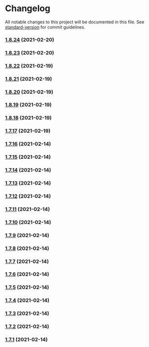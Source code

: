 # Changelog

All notable changes to this project will be documented in this file. See [standard-version](https://github.com/conventional-changelog/standard-version) for commit guidelines.

### [1.8.24](https://github.com/yegobox/flipper-plugins/compare/v1.9.19...v1.8.24) (2021-02-20)

### [1.8.23](https://github.com/yegobox/flipper-plugins/compare/v0.1.4...v1.8.23) (2021-02-20)

### [1.8.22](https://github.com/yegobox/flipper-plugins/compare/v1.3.3...v1.8.22) (2021-02-19)

### [1.8.21](https://github.com/yegobox/flipper-plugins/compare/v1.3.2...v1.8.21) (2021-02-19)

### [1.8.20](https://github.com/yegobox/flipper-plugins/compare/v1.3.1...v1.8.20) (2021-02-19)

### [1.8.19](https://github.com/yegobox/flipper-plugins/compare/v0.1.3...v1.8.19) (2021-02-19)

### [1.8.18](https://github.com/yegobox/flipper-plugins/compare/v1.7.17...v1.8.18) (2021-02-19)

### [1.7.17](https://github.com/yegobox/flipper-plugins/compare/v1.0.0...v1.7.17) (2021-02-19)

### [1.7.16](https://github.com/yegobox/flipper-plugins/compare/v1.6.4...v1.7.16) (2021-02-14)

### [1.7.15](https://github.com/yegobox/flipper-plugins/compare/v1.6.3...v1.7.15) (2021-02-14)

### [1.7.14](https://github.com/yegobox/flipper-plugins/compare/v1.6.2...v1.7.14) (2021-02-14)

### [1.7.13](https://github.com/yegobox/flipper-plugins/compare/v1.2.2...v1.7.13) (2021-02-14)

### [1.7.12](https://github.com/yegobox/flipper-plugins/compare/v1.9.8...v1.7.12) (2021-02-14)

### [1.7.11](https://github.com/yegobox/flipper-plugins/compare/v1.9.7...v1.7.11) (2021-02-14)

### [1.7.10](https://github.com/yegobox/flipper-plugins/compare/v1.7.9...v1.7.10) (2021-02-14)

### [1.7.9](https://github.com/yegobox/flipper-plugins/compare/v1.7.8...v1.7.9) (2021-02-14)

### [1.7.8](https://github.com/yegobox/flipper-plugins/compare/v1.9.6...v1.7.8) (2021-02-14)

### [1.7.7](https://github.com/yegobox/flipper-plugins/compare/v1.7.6...v1.7.7) (2021-02-14)

### [1.7.6](https://github.com/yegobox/flipper-plugins/compare/v1.7.5...v1.7.6) (2021-02-14)

### [1.7.5](https://github.com/yegobox/flipper-plugins/compare/v1.6.1...v1.7.5) (2021-02-14)

### [1.7.4](https://github.com/yegobox/flipper-plugins/compare/v1.7.3...v1.7.4) (2021-02-14)

### [1.7.3](https://github.com/yegobox/flipper-plugins/compare/v1.7.2...v1.7.3) (2021-02-14)

### [1.7.2](https://github.com/yegobox/flipper-plugins/compare/v1.7.1...v1.7.2) (2021-02-14)

### [1.7.1](https://github.com/yegobox/flipper-plugins/compare/v1.0.0...v1.7.1) (2021-02-14)
